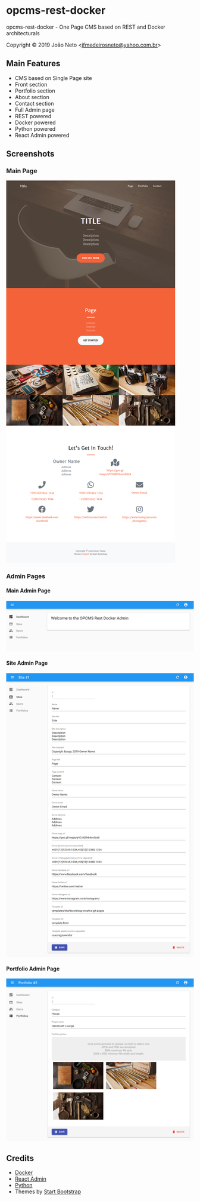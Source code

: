 # opcms-rest-docker
opcms-rest-docker - One Page CMS based on REST and Docker architecturals

Copyright &copy; 2019 João Neto <<jfmedeirosneto@yahoo.com.br>>

## Main Features

- CMS based on Single Page site
- Front section
- Portfolio section
- About section
- Contact section
- Full Admin page
- REST powered
- Docker powered
- Python powered
- React Admin powered

## Screenshots

### Main Page

![Home](https://raw.githubusercontent.com/jfmedeirosneto/opcms-rest-docker/master/screenshots/screenshot1.png "Main Page")

### Admin Pages

#### Main Admin Page

![Home](https://raw.githubusercontent.com/jfmedeirosneto/opcms-rest-docker/master/screenshots/screenshot2.png "Main Admin Page")

#### Site Admin Page

![Home](https://raw.githubusercontent.com/jfmedeirosneto/opcms-rest-docker/master/screenshots/screenshot3.png "Site Admin Page")

#### Portfolio Admin Page

![Home](https://raw.githubusercontent.com/jfmedeirosneto/opcms-rest-docker/master/screenshots/screenshot4.png "Portfolio Admin Page")

## Credits

- [Docker](https://www.docker.com/)
- [React Admin](https://marmelab.com/react-admin/)
- [Python](https://www.python.org/)
- Themes by [Start Bootstrap](http://startbootstrap.com)
